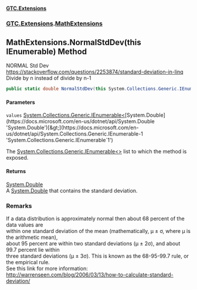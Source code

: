 #### [GTC.Extensions](GTCExtensions.md 'GTC Extensions')
### [GTC.Extensions](GTCExtensions.md#GTC.Extensions 'GTC.Extensions').[MathExtensions](MathExtensions.md 'GTC.Extensions.MathExtensions')

## MathExtensions.NormalStdDev(this IEnumerable<double>) Method

NORMAL Std Dev  
https://stackoverflow.com/questions/2253874/standard-deviation-in-linq    
Divide by n instead of divide by n-1

```csharp
public static double NormalStdDev(this System.Collections.Generic.IEnumerable<double> values);
```
#### Parameters

<a name='GTC.Extensions.MathExtensions.NormalStdDev(thisSystem.Collections.Generic.IEnumerable_double_).values'></a>

`values` [System.Collections.Generic.IEnumerable&lt;](https://docs.microsoft.com/en-us/dotnet/api/System.Collections.Generic.IEnumerable-1 'System.Collections.Generic.IEnumerable`1')[System.Double](https://docs.microsoft.com/en-us/dotnet/api/System.Double 'System.Double')[&gt;](https://docs.microsoft.com/en-us/dotnet/api/System.Collections.Generic.IEnumerable-1 'System.Collections.Generic.IEnumerable`1')

The [System.Collections.Generic.IEnumerable&lt;&gt;](https://docs.microsoft.com/en-us/dotnet/api/System.Collections.Generic.IEnumerable-1 'System.Collections.Generic.IEnumerable`1') list to which the method is exposed.

#### Returns
[System.Double](https://docs.microsoft.com/en-us/dotnet/api/System.Double 'System.Double')  
A [System.Double](https://docs.microsoft.com/en-us/dotnet/api/System.Double 'System.Double') that contains the standard deviation.

### Remarks
If a data distribution is approximately normal then about 68 percent of the data values are   
within one standard deviation of the mean (mathematically, μ ± σ, where μ is the arithmetic mean),   
about 95 percent are within two standard deviations (μ ± 2σ), and about 99.7 percent lie within   
three standard deviations (μ ± 3σ). This is known as the 68-95-99.7 rule, or the empirical rule.  
See this link for more information: http://warrenseen.com/blog/2006/03/13/how-to-calculate-standard-deviation/